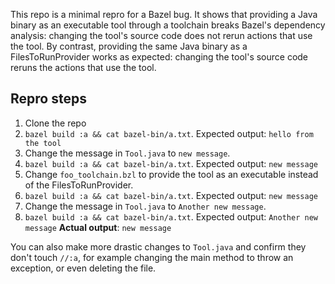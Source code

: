 This repo is a minimal repro for a Bazel bug. It shows that providing a Java binary as an executable
tool through a toolchain breaks Bazel's dependency analysis: changing the tool's source code does
not rerun actions that use the tool. By contrast, providing the same Java binary as a
FilesToRunProvider works as expected: changing the tool's source code reruns the actions that use
the tool.

## Repro steps

1. Clone the repo
2. `bazel build :a && cat bazel-bin/a.txt`. Expected output: `hello from the tool`
3. Change the message in `Tool.java` to `new message`.
4. `bazel build :a && cat bazel-bin/a.txt`. Expected output: `new message`
5. Change `foo_toolchain.bzl` to provide the tool as an executable instead of the FilesToRunProvider.
6. `bazel build :a && cat bazel-bin/a.txt`. Expected output: `new message`
7. Change the message in `Tool.java` to `Another new message`.
8. `bazel build :a && cat bazel-bin/a.txt`. Expected output: `Another new message` **Actual output**: `new message`

You can also make more drastic changes to `Tool.java` and confirm they don't touch `//:a`, for
example changing the main method to throw an exception, or even deleting the file.
